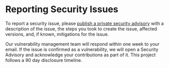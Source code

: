 # Reporting Security Issues
To report a security issue, please [publish a private security advisory](https://github.com/OpenAlly/npm-packages/security/advisories) with a description of the issue, the steps you took to create the issue, affected versions, and, if known, mitigations for the issue.

Our vulnerability management team will respond within one week to your email. If the issue is confirmed as a vulnerability, we will open a Security Advisory and acknowledge your contributions as part of it. This project follows a 90 day disclosure timeline.